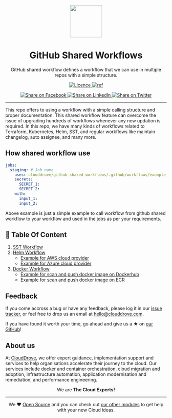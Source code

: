 <p align="center"> <img src="https://camo.githubusercontent.com/a47ec6a3814b0a78105e9b1130cea653cbf319913f4d321f7512a60c3a4c1df0/68747470733a2f2f63646e2e73766172756e2e6465762f67682f616374696f6e732d736d616c6c2e706e67" width="100" height="100"></p>

<h1 align="center">GitHub Shared Workflows</h1>

<p align="center">
GitHub shared workflow defines a workflow that we can use in multiple repos with a simple structure.
</p>

<p align="center">
<a href="LICENSE">
  <img src="https://img.shields.io/badge/License-APACHE-blue.svg" alt="Licence">
</a>
<a href="https://docs.github.com/en/actions/using-workflows/reusing-workflows">
  <img src="https://img.shields.io/badge/shared%20workflow-reference-green" alt="ref">
</a>
</p>

<p align="center">
<a href='https://facebook.com/sharer/sharer.php?u=https://github.com/clouddrove/github-shared-workflows'>
  <img title="Share on Facebook" src="https://user-images.githubusercontent.com/50652676/62817743-4f64cb80-bb59-11e9-90c7-b057252ded50.png" />
</a>
<a href='https://www.linkedin.com/shareArticle?mini=true&title=Github+Shared+Workflows&url=https://github.com/clouddrove/github-shared-workflows'>
  <img title="Share on LinkedIn" src="https://user-images.githubusercontent.com/50652676/62817742-4e339e80-bb59-11e9-87b9-a1f68cae1049.png" />
</a>
<a href='https://twitter.com/intent/tweet/?text=Github+Shared+Workflows&url=https://github.com/clouddrove/github-shared-workflows'>
  <img title="Share on Twitter" src="https://user-images.githubusercontent.com/50652676/62817740-4c69db00-bb59-11e9-8a79-3580fbbf6d5c.png" />
</a>
</p>

---

This repo offers to using a workflow with a simple calling structure and proper documentation. This shared workflow feature can overcome the issue of upgrading hundreds of workflows whenever any new updation is required. In this repo, we have many kinds of workflows related to Terraform, Kubernetes, Helm, SST, and regular workflows like maintain changelog, auto assignee, and many more.

## How shared workflow use
```yaml
jobs:
  staging: # Job name
    uses: clouddrove/github-shared-workflows/.github/workflows/example.yml@master
    secrets:
      SECRET_1:
      SECRET_2: 
    with:
      input_1:                 
      input_2:
```
Above example is just a simple example to call workflow from github shared workflow to your workflow and used in the jobs as per your requirements.

## 🚀 Table Of Content
1. [SST Workflow](https://github.com/clouddrove/github-shared-workflows/blob/master/docs/sst.md)   
2. [Helm Workflow](https://github.com/clouddrove/github-shared-workflows/blob/master/docs/helm.md)
   * [Example for AWS cloud provider](https://github.com/clouddrove/github-shared-workflows/blob/master/docs/helm.md#example-for-aws-cloud-provider)
   * [Example for Azure cloud provider](https://github.com/clouddrove/github-shared-workflows/blob/master/docs/helm.md#example-for-azure-cloud-provider) 
3. [Docker Workflow](https://github.com/clouddrove/github-shared-workflows/blob/master/docs/docker.md)
   * [Example for scan and push docker image on Dockerhub](https://github.com/clouddrove/github-shared-workflows/blob/master/docs/docker.md#example-for-scan-and-push-docker-image-on-dockerhub)
   * [Example for scan and push docker image on ECR](https://github.com/clouddrove/github-shared-workflows/blob/master/docs/docker.md#example-for-scan-and-push-docker-image-on-ecr)

## Feedback 
If you come accross a bug or have any feedback, please log it in our [issue tracker](https://github.com/clouddrove/github-shared-workflows/issues), or feel free to drop us an email at [hello@clouddrove.com](mailto:hello@clouddrove.com).

If you have found it worth your time, go ahead and give us a ★ on [our GitHub](https://github.com/clouddrove/github-shared-workflows)!

## About us

At [CloudDrove][website], we offer expert guidance, implementation support and services to help organisations accelerate their journey to the cloud. Our services include docker and container orchestration, cloud migration and adoption, infrastructure automation, application modernisation and remediation, and performance engineering.

<p align="center">We are <b> The Cloud Experts!</b></p>
<hr />
<p align="center">We ❤️  <a href="https://github.com/clouddrove">Open Source</a> and you can check out <a href="https://github.com/clouddrove">our other modules</a> to get help with your new Cloud ideas.</p>

  [website]: https://clouddrove.com
  [github]: https://github.com/clouddrove
  [linkedin]: https://cpco.io/linkedin
  [twitter]: https://twitter.com/clouddrove/
  [email]: https://clouddrove.com/contact-us.html
  [terraform_modules]: https://github.com/clouddrove?utf8=%E2%9C%93&q=terraform-&type=&language=
